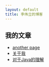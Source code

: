 ```yaml
---
layout: default
title: 李伟立的博客
---
```


## 我的文章

- [another page](./another-page.html)
- [关于我](./about.html)
- [对于Java的理解](./java.html)
